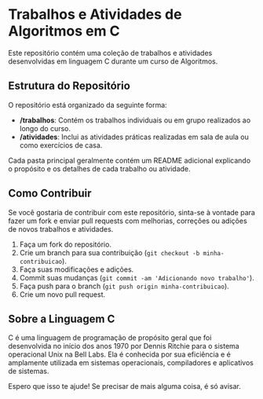 # Trabalhos e Atividades de Algoritmos em C

Este repositório contém uma coleção de trabalhos e atividades desenvolvidas em linguagem C durante um curso de Algoritmos.

## Estrutura do Repositório

O repositório está organizado da seguinte forma:

- **/trabalhos**: Contém os trabalhos individuais ou em grupo realizados ao longo do curso.
- **/atividades**: Inclui as atividades práticas realizadas em sala de aula ou como exercícios de casa.

Cada pasta principal geralmente contém um README adicional explicando o propósito e os detalhes de cada trabalho ou atividade.

## Como Contribuir

Se você gostaria de contribuir com este repositório, sinta-se à vontade para fazer um fork e enviar pull requests com melhorias, correções ou adições de novos trabalhos e atividades.

1. Faça um fork do repositório.
2. Crie um branch para sua contribuição (`git checkout -b minha-contribuicao`).
3. Faça suas modificações e adições.
4. Commit suas mudanças (`git commit -am 'Adicionando novo trabalho'`).
5. Faça push para o branch (`git push origin minha-contribuicao`).
6. Crie um novo pull request.

## Sobre a Linguagem C

C é uma linguagem de programação de propósito geral que foi desenvolvida no início dos anos 1970 por Dennis Ritchie para o sistema operacional Unix na Bell Labs. Ela é conhecida por sua eficiência e é amplamente utilizada em sistemas operacionais, compiladores e aplicativos de sistemas.



Espero que isso te ajude! Se precisar de mais alguma coisa, é só avisar.
